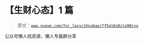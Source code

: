 # 【生财心态】1 篇

> 原文：[`www.yuque.com/for_lazy/zhoubao/ff5q16n0ita90iyu`](https://www.yuque.com/for_lazy/zhoubao/ff5q16n0ita90iyu)

公众号懒人找资源，懒人专属群分享